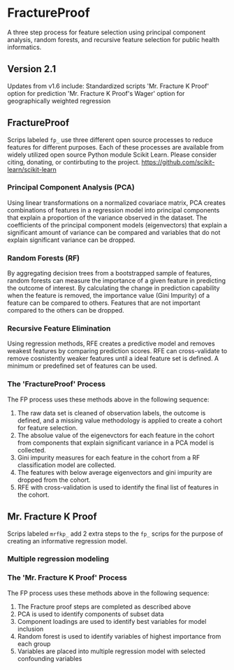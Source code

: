 # FractureProof
A three step process for feature selection using principal component analysis, random forests, and recursive feature selection for public health informatics. 

## Version 2.1
Updates from v1.6 include:
Standardized scripts
'Mr. Fracture K Proof' option for prediction
'Mr. Fracture K Proof's Wager' option for geographically weighted regression

## FractureProof
Scrips labeled `fp_` use three different open source processes to reduce features for different purposes. Each of these processes are available from widely utilized open source Python module Scikit Learn. Please consider citing, donating, or contirbuting to the project. https://github.com/scikit-learn/scikit-learn

### Principal Component Analysis (PCA)
Using linear transformations on a normalized covariace matrix, PCA creates combinations of features in a regression model into principal components that explain a proportion of the variance observed in the dataset. The coefficients of the principal component models (eigenvectors) that explain a significant amount of variance can be compared and variables that do not explain significant variance can be dropped.  

### Random Forests (RF)
By aggregating decision trees from a bootstrapped sample of features, random forests can measure the importance of a given feature in predicting the outcome of interest. By calculating the change in prediction capability when the feature is removed, the importance value (Gini Impurity) of a feature can be compared to others. Features that are not important compared to the others can be dropped. 

### Recursive Feature Elimination
Using regression methods, RFE creates a predictive model and removes weakest features by comparing prediction scores. RFE can cross-validate to remove cosnistently weaker features until a ideal feature set is defined. A minimum or predefined set of features can be used. 

### The 'FractureProof' Process
The FP process uses these methods above in the following sequence:

1. The raw data set is cleaned of observation labels, the outcome is defined, and a missing value methodology is applied to create a cohort for feature selection.  
2. The absolue value of the eigenevctors for each feature in the cohort from components that explain significant variance in a PCA model  is collected. 
3. Gini impurity measures for each feature in the cohort from a RF classification model are collected. 
4. The features with below average eigenvectors and gini impurity are dropped from the cohort. 
5. RFE with cross-validation is used to identify the final list of features in the cohort. 

## Mr. Fracture K Proof
Scrips labeled `mrfkp_` add 2 extra steps to the `fp_` scrips for the purpose of creating an informative regression model. 

### Multiple regression modeling

### The 'Mr. Fracture K Proof' Process
The FP process uses these methods above in the following sequence:

1. The Fracture proof steps are completed as described above
2. PCA is used to identify components of subset data
3. Component loadings are used to identify best variables for model inclusion
4. Random forest is used to identify variables of highest importance from each group
5. Variables are placed into multiple regression model with selected confounding variables

